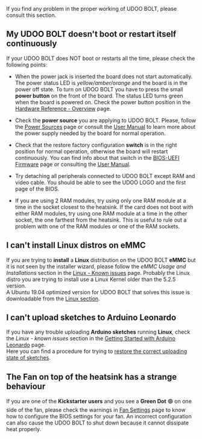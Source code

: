 If you find any problem in the proper working of UDOO BOLT, please consult this section.

## My UDOO BOLT doesn't boot or restart itself continuously

If your UDOO BOLT does NOT boot or restarts all the time, please check the following points:

- When the power jack is inserted the board does not start automatically. The power status LED is *yellow/amber/orange* and the board is in the power off state. To turn on UDOO BOLT you have to press the small **power button** on the front of the board. The status LED turns green when the board is powered on. Check the power button position in the [Hardware Reference - Overview](!/Hardware_References/Overview) page.

- Check the **power source** you are applying to UDOO BOLT. Please, follow the [Power Sources](!/Hardware_References/Power_Sources) page or consult the [User Manual](https://udoo.org/download/files/Doc/UDOO_BOLT_MANUAL.pdf) to learn more about the power supply needed by the board for normal operation.

- Check that the restore factory configuration **switch** is in the right position for normal operation, otherwise the board will restart continuously. You can find info about that switch in the [BIOS-UEFI Firmware](!/BIOS-UEFI_and_Tools/BIOS-UEFI_Firmware) page or consulting the [User Manual](https://udoo.org/download/files//Doc/UDOO_BOLT_MANUAL.pdf).

- Try detaching all peripherals connected to UDOO BOLT except RAM and video cable. You should be able to see the UDOO LOGO and the first page of the BIOS.

- If you are using 2 RAM modules, try using only one RAM module at a time in the socket closest to the heatsink. If the card does not boot with either RAM modules, try using one RAM module at a time in the other socket, the one farthest from the heatsink. This is useful to rule out a problem with one of the RAM modules or one of the RAM sockets.

## I can't install Linux distros on eMMC

If you are trying to **install** a **Linux** distribution on the UDOO BOLT **eMMC** but it is not seen by the installer wizard, please follow the *eMMC Usage and Installations* section in the [Linux - Known issues](!/Operating_Systems/Linux/Known_issues#page_eMMC-Usage-and-Installation) page. Probably the Linux distro you are trying to install use a Linux Kernel older than the 5.2.5 version.  
A Ubuntu 19.04 optimized version for UDOO BOLT that solves this issue is downloadable from the [Linux section](!/Operating_Systems/Linux/index#page_Ubuntu-19-04-Disco-Dingo-with-amdgpu-graphics-and-eMMC-support).

## I can't upload sketches to Arduino Leonardo

If you have any trouble uploading **Arduino sketches** running **Linux**, check the *Linux - known issues* section in the [Getting Started with Arduino Leonardo](!/Arduino_Leonardo-compatible(ATmega32U4)/Getting_Started_with_Arduino_Leonardo#page_Known-issues) page.  
Here you can find a procedure for trying to [restore the correct uploading state of sketches](!/Arduino_Leonardo-compatible(ATmega32U4)/Getting_Started_with_Arduino_Leonardo#page_How-to-restore-the-correct-uploading-state-of-sketches).

## The Fan on top of the heatsink has a strange behaviour

If you are one of the **Kickstarter users** and you see a **Green Dot** 🟢 on one side of the fan, please check the warnings in [Fan Settings](!/BIOS-UEFI_and_Tools/Fan_Settings) page to know how to configure the BIOS settings for your fan. An incorrect configuration can also cause the UDOO BOLT to shut down because it cannot dissipate heat properly.
